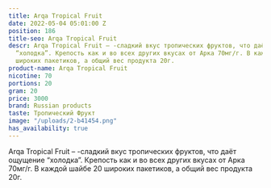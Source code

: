 ```yaml
---
title: Arqa Tropical Fruit
date: 2022-05-04 05:01:00 Z
position: 186
title-seo: Arqa Tropical Fruit
descr: Arqa Tropical Fruit – -сладкий вкус тропических фруктов, что даёт ощущение
  “холодка”. Крепость как и во всех других вкусах от Арка 70мг/г. В каждой шайбе 20
  широких пакетиков, а общий вес продукта 20г.
product-name: Arqa Tropical Fruit
nicotine: 70
portions: 20
gram: 20
price: 3000
brand: Russian products
taste: Тропический Фрукт
image: "/uploads/2-b41454.png"
has_availability: true
---
```


Arqa Tropical Fruit – -сладкий вкус тропических фруктов, что даёт ощущение “холодка”. Крепость как и во всех других вкусах от Арка 70мг/г. В каждой шайбе 20 широких пакетиков, а общий вес продукта 20г.